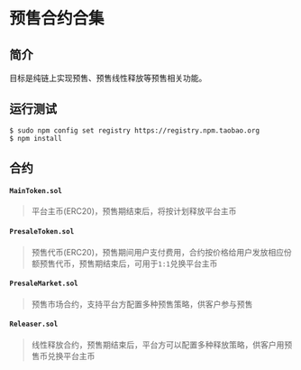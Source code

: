 # 预售合约合集

## 简介
目标是纯链上实现预售、预售线性释放等预售相关功能。

## 运行测试
```
$ sudo npm config set registry https://registry.npm.taobao.org
$ npm install
```

## 合约

#### `MainToken.sol`
> 平台主币(ERC20)，预售期结束后，将按计划释放平台主币

#### `PresaleToken.sol`
> 预售代币(ERC20)，预售期间用户支付费用，合约按价格给用户发放相应份额预售代币，预售期结束后，可用于`1:1`兑换平台主币

#### `PresaleMarket.sol`
> 预售市场合约，支持平台方配置多种预售策略，供客户参与预售

#### `Releaser.sol`
> 线性释放合约，预售期结束后，平台方可以配置多种释放策略，供客户用预售币兑换平台主币